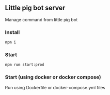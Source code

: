 ## Little pig bot server
Manage command from little pig bot

### Install
```sh
npm i
```

### Start
```sh
npm run start:prod
```

### Start (using docker or docker compose)
Run using Dockerfile or docker-compose.yml files
